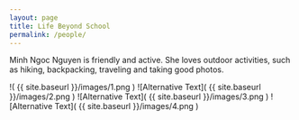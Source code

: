 ```yaml
---
layout: page
title: Life Beyond School
permalink: /people/
---
```


Minh Ngoc Nguyen is friendly and active.  She loves outdoor activities, such as hiking, backpacking, traveling and taking good photos.  

!( {{ site.baseurl }}/images/1.png ) 
![Alternative Text]( {{ site.baseurl }}/images/2.png ) 
![Alternative Text]( {{ site.baseurl }}/images/3.png ) 
![Alternative Text]( {{ site.baseurl }}/images/4.png ) 
 
